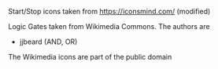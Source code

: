 Start/Stop icons taken from https://iconsmind.com/ (modified)

Logic Gates taken from Wikimedia Commons. The authors are
* jjbeard (AND, OR)

The Wikimedia icons are part of the public domain